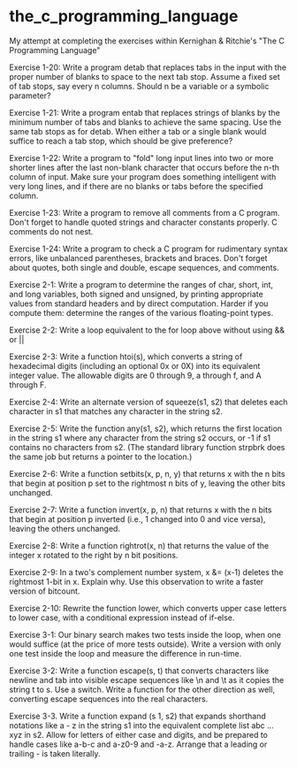 # the_c_programming_language
My attempt at completing the exercises within Kernighan & Ritchie's "The C Programming Language"

Exercise 1-20: Write a program detab that replaces tabs in the input with the proper number of blanks to space to the next tab stop. Assume a fixed set of tab stops, say every n columns.  Should n be a variable or a symbolic parameter?

Exercise 1-21: Write a program entab that replaces strings of blanks by the minimum number of tabs and blanks to achieve the same spacing. Use the same tab stops as for detab.  When either a tab or a single blank would suffice to reach a tab stop, which should be give preference?

Exercise 1-22: Write a program to "fold" long input lines into two or more shorter lines after the last non-blank character that occurs before the n-th column of input. Make sure your program does something intelligent with very long lines, and if there are no blanks or tabs before the specified column.

Exercise 1-23: Write a program to remove all comments from a C program. Don't forget to handle quoted strings and character constants properly. C comments do not nest.

Exercise 1-24: Write a program to check a C program for rudimentary syntax errors, like unbalanced parentheses, brackets and braces. Don't forget about quotes, both single and double, escape sequences, and comments.

Exercise 2-1: Write a program to determine the ranges of char, short, int, and long variables, both signed and unsigned, by printing appropriate values from standard headers and by direct computation. Harder if you compute them: determine the ranges of the various floating-point types.

Exercise 2-2: Write a loop equivalent to the for loop above without using && or ||

Exercise 2-3: Write a function htoi(s), which converts a string of hexadecimal digits (including an optional 0x or 0X) into its equivalent integer value.  The allowable digits are 0 through 9, a through f, and A through F.

Exercise 2-4: Write an alternate version of squeeze(s1, s2) that deletes each character in s1 that matches any character in the string s2.

Exercise 2-5: Write the function any(s1, s2), which returns the first location in the string s1 where any character from the string s2 occurs, or -1 if s1 contains no characters from s2.  (The standard library function strpbrk does the same job but returns a pointer to the location.)

Exercise 2-6: Write a function setbits(x, p, n, y) that returns x with the n bits that begin at position p set to the rightmost n bits of y, leaving the other bits unchanged.

Exercise 2-7: Write a function invert(x, p, n) that returns x with the n bits that begin at position p inverted (i.e., 1 changed into 0 and vice versa), leaving the others unchanged.

Exercise 2-8: Write a function rightrot(x, n) that returns the value of the integer x rotated to the right by n bit positions.

Exercise 2-9: In a two's complement number system, x &= (x-1) deletes the rightmost 1-bit in x.  Explain why.  Use this observation to write a faster version of bitcount.

Exercise 2-10: Rewrite the function lower, which converts upper case letters to lower case, with a conditional expression instead of if-else.

Exercise 3-1: Our binary search makes two tests inside the loop, when one would suffice (at the price of more tests outside). Write a version with only one test inside the loop and measure the difference in run-time.

Exercise 3-2: Write a function escape(s, t) that converts characters like newline and tab into visible escape sequences like \n and \t as it copies the string t to s.  Use a switch.  Write a function for the other direction as well, converting escape sequences into the real characters.

Exercise 3-3. Write a function expand (s 1, s2) that expands shorthand notations like a - z in the string s1 into the equivalent complete list abc ... xyz in s2. Allow for letters of either case and digits, and be prepared to handle cases like a-b-c and a-z0-9 and -a-z. Arrange that a leading or trailing - is taken literally.
